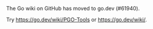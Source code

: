 The Go wiki on GitHub has moved to go.dev (#61940).

Try <https://go.dev/wiki/PGO-Tools> or <https://go.dev/wiki/>.

